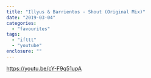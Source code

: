 ```yaml
---
title: "Illyus & Barrientos - Shout (Original Mix)"
date: "2019-03-04"
categories: 
  - "favourites"
tags: 
  - "ifttt"
  - "youtube"
enclosure: ""
---
```


https://youtu.be/cY-F9q51upA
